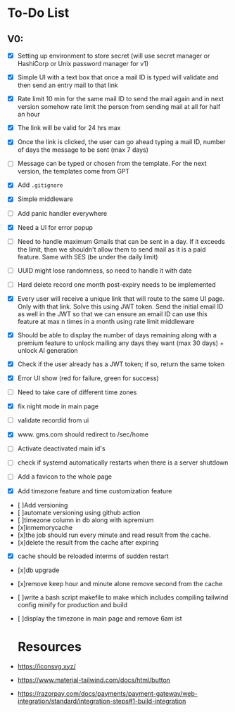 # To-Do List

## V0:

- [x] Setting up environment to store secret (will use secret manager or HashiCorp or Unix password manager for v1)
- [x] Simple UI with a text box that once a mail ID is typed will validate and then send an entry mail to that link
- [x] Rate limit 10 min for the same mail ID to send the mail again and in next version somehow rate limit the person from sending mail at all for half an hour
- [x] The link will be valid for 24 hrs max
- [x] Once the link is clicked, the user can go ahead typing a mail ID, number of days the message to be sent (max 7 days)
- [ ] Message can be typed or chosen from the template. For the next version, the templates come from GPT
- [x] Add `.gitignore`
- [x] Simple middleware
- [ ] Add panic handler everywhere
- [x] Need a UI for error popup
- [ ] Need to handle maximum Gmails that can be sent in a day. If it exceeds the limit, then we shouldn't allow them to send mail as it is a paid feature. Same with SES (be under the daily limit)
- [ ] UUID might lose randomness, so need to handle it with date
- [ ] Hard delete record one month post-expiry needs to be implemented
- [x] Every user will receive a unique link that will route to the same UI page. Only with that link. Solve this using JWT token. Send the initial email ID as well in the JWT so that we can ensure an email ID can use this feature at max n times in a month using rate limit middleware
  
- [x] Should be able to display the number of days remaining along with a premium feature to unlock mailing any days they want (max 30 days) + unlock AI generation
- [x] Check if the user already has a JWT token; if so, return the same token
- [x] Error UI show (red for failure, green for success)
- [ ] Need to take care of different time zones
- [x] fix night mode in main page
- [ ] validate recordid from ui
- [x] www. gms.com should redirect to /sec/home
- [ ] Activate deactivated main id's
- [ ] check if systemd automatically restarts when there is a server shutdown
- [ ] Add a favicon to the whole page 
- [x] Add timezone feature and time customization feature
- [ ]Add versioning
- [ ]automate versioning using github action
- [ ]timezone column in db along with ispremium
- [x]inmemorycache
- [x]the job should run every minute and read result from the cache. 
- [x]delete the result from the cache after expiring
- [x] cache should be reloaded interms of sudden restart
- [x]db upgrade
- [x]remove keep hour and minute alone remove second from the cache
- [ ]write a bash script makefile to make which includes compiling tailwind config minify for production and build
- [ ]display the timezone in main page and remove 6am ist

  <h1>Resources</h1>
-  https://iconsvg.xyz/
-  https://www.material-tailwind.com/docs/html/button
-  https://razorpay.com/docs/payments/payment-gateway/web-integration/standard/integration-steps#1-build-integration

  
